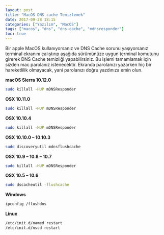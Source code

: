 ```yaml
---
layout: post
title: "MacOS DNS cache Temizlemek"
date: 2017-09-28 18:15
categories: ["Yazılım", "MacOS"]
tags: ["macos", "dns", "dns-cache", "mdnsresponder"]
toc: true
---
```


Bir apple MacOS kullanıyorsanız ve DNS Cache sorunu yaşıyorsanız terminal ekranını çalıştırıp aşağıda sürümünüze uygun terminal komutunu girerek DNS Cache temizliği yapabilirsiniz. Bu işlemi tamamlamak için sizden mac parolanız istenecektir. Ekranda parolanızı yazarken hiç bir hareketlilik olmayacak, yani parolanızı doğru yazdınıza emin olun.

**macOS Sierra 10.12.0**
```bash
sudo killall -HUP mDNSResponder
```

**OSX 10.11.0**
```bash
sudo killall -HUP mDNSResponder
```

**OSX 10.10.4**
```bash
sudo killall -HUP mDNSResponder
```

**OSX 10.10.0 – 10.10.3**
```bash
sudo discoveryutil mdnsflushcache
```

**OSX 10.9 – 10.8 – 10.7**
```bash
sudo killall -HUP mDNSResponder
```

**OSX 10.5 – 10.6**
```bash
sudo dscacheutil -flushcache
```

**Windows**
```bash
ipconfig /flushdns
```

**Linux**
```bash
/etc/init.d/named restart
/etc/init.d/nscd restart
```